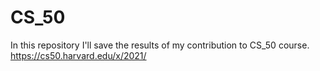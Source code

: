 # CS_50
In this repository I'll save the results of my contribution to CS_50 course.
https://cs50.harvard.edu/x/2021/
